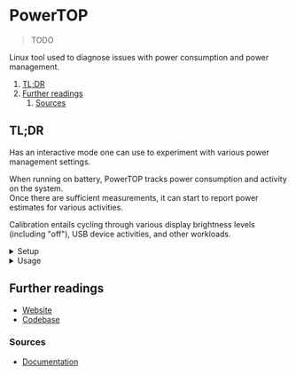 # PowerTOP

> TODO

Linux tool used to diagnose issues with power consumption and power management.

1. [TL;DR](#tldr)
1. [Further readings](#further-readings)
   1. [Sources](#sources)

## TL;DR

Has an interactive mode one can use to experiment with various power management settings.

When running on battery, PowerTOP tracks power consumption and activity on the system.\
Once there are sufficient measurements, it can start to report power estimates for various activities.

Calibration entails cycling through various display brightness levels (including "off"), USB device activities, and
other workloads.

<details>
  <summary>Setup</summary>

```sh
zypper install 'powertop'
```

</details>

<details>
  <summary>Usage</summary>

```sh
sudo powertop

# Set all tunable options to their `GOOD` setting.
sudo powertop --auto-tune

# Help increasing the accuracy of the consumption measurements estimation.
sudo powertop --calibrate
```

</details>

<!-- Uncomment if used
<details>
  <summary>Real world use cases</summary>

```sh
```

</details>
-->

## Further readings

- [Website]
- [Codebase]

### Sources

- [Documentation]

<!--
  Reference
  ═╬═Time══
  -->

<!-- In-article sections -->
<!-- Knowledge base -->
<!-- Files -->
<!-- Upstream -->
[codebase]: https://github.com/fenrus75/powertop
[documentation]: https://website/docs/
[website]: http://www.01.org/powertop

<!-- Others -->
